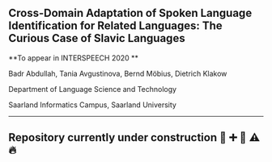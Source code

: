 ## Cross-Domain Adaptation of Spoken Language Identification for Related Languages: The Curious Case of Slavic Languages


**To appear in INTERSPEECH 2020 **

Badr Abdullah, Tania Avgustinova, Bernd Möbius, Dietrich Klakow

Department of Language Science and Technology

Saarland Informatics Campus, Saarland University


---

## Repository currently under construction :construction: :heavy_plus_sign: :memo: :warning: :fire:
